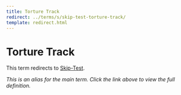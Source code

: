 ```yaml
---
title: Torture Track
redirect: ../terms/s/skip-test-torture-track/
template: redirect.html
---
```


# Torture Track

This term redirects to [Skip-Test](../terms/s/skip-test-torture-track/).

*This is an alias for the main term. Click the link above to view the full definition.*
